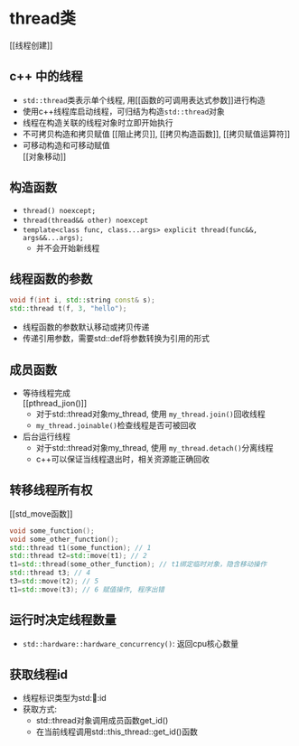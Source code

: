 # thread类

[[线程创建]]

## c++ 中的线程

- `std::thread`类表示单个线程, 用[[函数的可调用表达式参数]]进行构造
- 使用c++线程库启动线程，可归结为构造`std::thread`对象
- 线程在构造关联的线程对象时立即开始执行
- 不可拷贝构造和拷贝赋值
   [[阻止拷贝]],  [[拷贝构造函数]], [[拷贝赋值运算符]]
- 可移动构造和可移动赋值  
   [[对象移动]]
   
## 构造函数 

- `thread() noexcept;`
- `thread(thread&& other) noexcept`
- `template<class func, class...args> explicit thread(func&&, args&&...args);`
  - 并不会开始新线程
  
## 线程函数的参数 

```c++
void f(int i, std::string const& s);
std::thread t(f, 3, "hello");
```
- 线程函数的参数默认移动或拷贝传递
- 传递引用参数，需要std::def将参数转换为引用的形式
   
## 成员函数   
- 等待线程完成   
  [[pthread_jion()]]
  - 对于std::thread对象my_thread, 使用 `my_thread.join()`回收线程
  - `my_thread.joinable()`检查线程是否可被回收
- 后台运行线程
  - 对于std::thread对象my_thread, 使用 `my_thread.detach()`分离线程
  - c++可以保证当线程退出时，相关资源能正确回收

## 转移线程所有权

[[std_move函数]]

```c++
void some_function();
void some_other_function();
std::thread t1(some_function); // 1
std::thread t2=std::move(t1); // 2
t1=std::thread(some_other_function); // t1绑定临时对象，隐含移动操作
std::thread t3; // 4
t3=std::move(t2); // 5
t1=std::move(t3); // 6 赋值操作, 程序出错
```

## 运行时决定线程数量

- `std::hardware::hardware_concurrency()`: 返回cpu核心数量

## 获取线程id

- 线程标识类型为std::thread::id
- 获取方式: 
  - std::thread对象调用成员函数get_id()
  - 在当前线程调用std::this_thread::get_id()函数
  